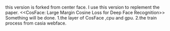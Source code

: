 this version is forked from center face.
I use this version to replement the paper.
<<CosFace: Large Margin Cosine Loss for Deep Face Recognition>>
Something will be done.
1.the layer of CosFace ,cpu and gpu.
2.the train process from casia webface.

